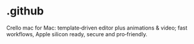 # .github
Crello mac for Mac: template‑driven editor plus animations &amp; video; fast workflows, Apple silicon ready, secure and pro‑friendly.
